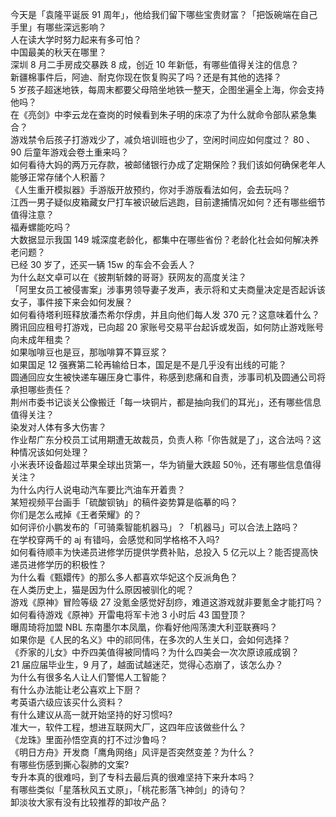 今天是「袁隆平诞辰 91 周年」，他给我们留下哪些宝贵财富？「把饭碗端在自己手里」有哪些深远影响？  
人在读大学时努力起来有多可怕？  
中国最美的秋天在哪里？  
深圳 8 月二手房成交暴跌 8 成，创近 10 年新低，有哪些值得关注的信息？  
新疆棉事件后，阿迪、耐克你现在恢复购买了吗？还是有其他的选择？  
5 岁孩子超迷地铁，每周末都要父母陪坐地铁一整天，企图坐遍全上海，你会支持他吗？  
在《亮剑》中李云龙在查岗的时候看到朱子明的床凉了为什么就命令部队紧急集合？  
游戏禁令后孩子打游戏少了，减负培训班也少了，空闲时间应如何度过？ 80 、 90 后童年游戏会卷土重来吗？  
如何看待大妈的两万元存款，被邮储银行办成了定期保险？我们该如何确保老年人能够正常存储个人积蓄？  
《人生重开模拟器》手游版开放预约，你对手游版看法如何，会去玩吗？  
江西一男子疑似皮箱藏女尸打车被识破后逃跑，目前逮捕情况如何？还有哪些细节值得注意？  
福寿螺能吃吗？  
大数据显示我国 149 城深度老龄化，都集中在哪些省份？老龄化社会如何解决养老问题？  
已经 30 岁了，还买一辆 15w 的车会不会丢人？  
为什么赵文卓可以在《披荆斩棘的哥哥》获网友的高度关注？  
「阿里女员工被侵害案」涉事男领导妻子发声，表示将和丈夫商量决定是否起诉该女子，事件接下来会如何发展？  
如何看待塔利班释放潘杰希尔俘虏，并且向他们每人发 370 元？这意味着什么？  
腾讯回应租号打游戏，已向超 20 家账号交易平台起诉或发函，如何防止游戏账号向未成年租卖？  
如果咖啡豆也是豆，那咖啡算不算豆浆？  
如果国足 12 强赛第二轮再输给日本，国足是不是几乎没有出线的可能？  
圆通回应女生被快递车碾压身亡事件，称感到悲痛和自责，涉事司机及圆通公司将承担哪些责任？  
荆州市委书记谈关公像搬迁「每一块铜片，都是抽向我们的耳光」，还有哪些信息值得关注？  
染发对人体有多大伤害？  
作业帮广东分校员工试用期遭无故裁员，负责人称「你告就是了」，这合法吗？这种情况该如何处理？  
小米表环设备超过苹果全球出货第一，华为销量大跌超 50％，还有哪些信息值得关注？  
为什么内行人说电动汽车要比汽油车开着贵？  
某短视频平台画手「硫酸钡钠」的稿件姿势算是临摹的吗？  
你们是怎么戒掉《王者荣耀》的？  
如何评价小鹏发布的「可骑乘智能机器马」？「机器马」可以合法上路吗？  
在学校穿两千的 aj 有错吗，会感觉和同学格格不入吗?  
如何看待顺丰为快递员进修学历提供学费补贴，总投入 5 亿元以上？能否提高快递员进修学历的积极性？  
为什么看《甄嬛传》的那么多人都喜欢华妃这个反派角色？  
在人类历史上，猫是因为什么原因被驯化的呢？  
游戏《原神》冒险等级 27 没氪金感觉好刮痧，难道这游戏就非要氪金才能打吗？  
如何看待游戏《原神》开雷电将军卡池 3 小时后 43 国登顶？  
曝周琦将加盟 NBL 东南墨尔本凤凰，你看好他闯荡澳大利亚联赛吗？  
如果你是《人民的名义》中的祁同伟，在多次的人生关口，会如何选择？  
《乔家的儿女》中乔四美值得被同情吗？为什么四美会一次次原谅戚成钢？  
21 届应届毕业生，9 月了，越面试越迷茫，觉得心态崩了，该怎么办？  
为什么有很多名人让人们警惕人工智能？  
有什么办法能让老公喜欢上下厨？  
考英语六级应该买什么资料？  
有什么建议从高一就开始坚持的好习惯吗?  
准大一，软件工程，想进互联网大厂，这四年应该做些什么？  
《龙珠》里面孙悟空真的打不过沙鲁吗？  
《明日方舟》开发商「鹰角网络」风评是否突然变差？为什么？  
有哪些伤感到撕心裂肺的文案?  
专升本真的很难吗，到了专科去最后真的很难坚持下来升本吗？  
有哪些类似「星落秋风五丈原」，「桃花影落飞神剑」的诗句？  
卸淡妆大家有没有比较推荐的卸妆产品？  
